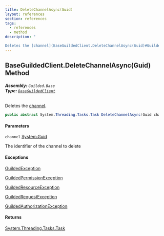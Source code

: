 ```yaml
---
title: DeleteChannelAsync(Guid)
layout: references
section: references
tags:
  - references
  - method
description: "

Deletes the [channel](BaseGuildedClient.DeleteChannelAsync(Guid)#Guilded.Base.BaseGuildedClient.DeleteChannelAsync(Guid).channel 'Guilded.Base.BaseGuildedClient.DeleteChannelAsync(Guid).channel')."
---
```


## BaseGuildedClient.DeleteChannelAsync(Guid) Method
###### **Assembly:** `Guilded.Base`<br/>**Type:** [`BaseGuildedClient`](BaseGuildedClient 'Guilded.Base.BaseGuildedClient')

Deletes the [channel](BaseGuildedClient.DeleteChannelAsync(Guid)#Guilded.Base.BaseGuildedClient.DeleteChannelAsync(Guid).channel 'Guilded.Base.BaseGuildedClient.DeleteChannelAsync(Guid).channel').

```csharp
public abstract System.Threading.Tasks.Task DeleteChannelAsync(Guid channel);
```
#### Parameters

<a name='Guilded.Base.BaseGuildedClient.DeleteChannelAsync(Guid).channel'></a>

`channel` [System.Guid](https://docs.microsoft.com/en-us/dotnet/api/System.Guid 'System.Guid')

The identifier of the channel to delete

#### Exceptions

[GuildedException](GuildedException 'Guilded.Base.GuildedException')

[GuildedPermissionException](GuildedPermissionException 'Guilded.Base.GuildedPermissionException')

[GuildedResourceException](GuildedResourceException 'Guilded.Base.GuildedResourceException')

[GuildedRequestException](GuildedRequestException 'Guilded.Base.GuildedRequestException')

[GuildedAuthorizationException](GuildedAuthorizationException 'Guilded.Base.GuildedAuthorizationException')

#### Returns
[System.Threading.Tasks.Task](https://docs.microsoft.com/en-us/dotnet/api/System.Threading.Tasks.Task 'System.Threading.Tasks.Task')